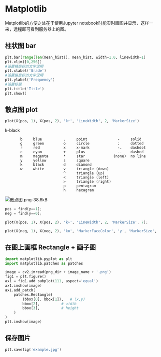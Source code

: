 # Matplotlib

Matplotlib的方便之处在于使用Jupyter notebook时能实时画图并显示，这样一来，远程即可看到服务器上的图。



## 柱状图 bar

```python
plt.bar(range(len(mean_hist)), mean_hist, width=1.0, linewidth=1)
plt.xlim([0,256])
#设置横坐标的文字说明
plt.xlabel('Grade')
#设置纵坐标的文字说明
plt.ylabel('Frequency')
#设置标题
plt.title('Title')
plt.show()
```
## 散点图 plot

```python
plot(X(pos, 1), X(pos, 2), 'k+', 'LineWidth', 2, 'MarkerSize')
```
k-black

           b     blue          .     point              -     solid
           g     green         o     circle             :     dotted
           r     red           x     x-mark             -.    dashdot 
           c     cyan          +     plus               --    dashed   
           m     magenta       *     star             (none)  no line
           y     yellow        s     square
           k     black         d     diamond
           w     white         v     triangle (down)
                               ^     triangle (up)
                               <     triangle (left)
                               >     triangle (right)
                               p     pentagram
                               h     hexagram
![散点图.png-38.8kB][3]

```python
pos = find(y==1);
neg = find(y==0);

plot(X(pos, 1), X(pos, 2), 'k+', 'LineWidth', 2, 'MarkerSize', 7);

plot(X(neg, 1), X(neg, 2), 'ko', 'MarkerFaceColor', 'y', 'MarkerSize', 7);
```

## 在图上画框 Rectangle + 画子图



```python
import matplotlib.pyplot as plt
import matplotlib.patches as patches

image = cv2.imread(png_dir + image_name + '.png')
fig1 = plt.figure()
ax1 = fig1.add_subplot(111, aspect='equal')
ax1.imshow(image)
ax1.add_patch(
    patches.Rectangle(
        (bbox[0], bbox[1]),   # (x,y)
        bbox[2],          # width
        bbox[3],          # height
    )
)
plt.imshow(image)
```

## 保存图片

```python
plt.savefig('example.jpg')
```

[3]: http://static.zybuluo.com/sixijinling/ufzbesntpuybr1rsiy6bbtyy/%E6%95%A3%E7%82%B9%E5%9B%BE.png
